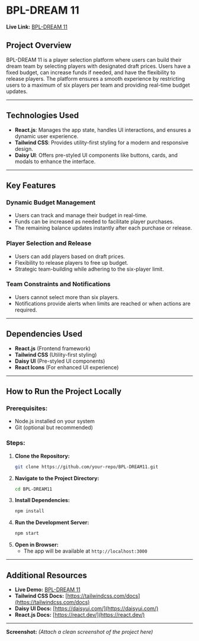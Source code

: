 # BPL-DREAM 11

**Live Link:** [BPL-DREAM 11](https://shishiryh-dream11.surge.sh/)

## Project Overview
BPL-DREAM 11 is a player selection platform where users can build their dream team by selecting players with designated draft prices. Users have a fixed budget, can increase funds if needed, and have the flexibility to release players. The platform ensures a smooth experience by restricting users to a maximum of six players per team and providing real-time budget updates.

---

## Technologies Used
- **React.js**: Manages the app state, handles UI interactions, and ensures a dynamic user experience.
- **Tailwind CSS**: Provides utility-first styling for a modern and responsive design.
- **Daisy UI**: Offers pre-styled UI components like buttons, cards, and modals to enhance the interface.

---

## Key Features
### **Dynamic Budget Management**
- Users can track and manage their budget in real-time.
- Funds can be increased as needed to facilitate player purchases.
- The remaining balance updates instantly after each purchase or release.

### **Player Selection and Release**
- Users can add players based on draft prices.
- Flexibility to release players to free up budget.
- Strategic team-building while adhering to the six-player limit.

### **Team Constraints and Notifications**
- Users cannot select more than six players.
- Notifications provide alerts when limits are reached or when actions are required.

---

## Dependencies Used
- **React.js** (Frontend framework)
- **Tailwind CSS** (Utility-first styling)
- **Daisy UI** (Pre-styled UI components)
- **React Icons** (For enhanced UI experience)

---

## How to Run the Project Locally
### **Prerequisites:**
- Node.js installed on your system
- Git (optional but recommended)

### **Steps:**
1. **Clone the Repository:**
   ```sh
   git clone https://github.com/your-repo/BPL-DREAM11.git
   ```
2. **Navigate to the Project Directory:**
   ```sh
   cd BPL-DREAM11
   ```
3. **Install Dependencies:**
   ```sh
   npm install
   ```
4. **Run the Development Server:**
   ```sh
   npm start
   ```
5. **Open in Browser:**
   - The app will be available at `http://localhost:3000`

---

## Additional Resources
- **Live Demo:** [BPL-DREAM 11](https://shishiryh-dream11.surge.sh/)
- **Tailwind CSS Docs:** [https://tailwindcss.com/docs](https://tailwindcss.com/docs)
- **Daisy UI Docs:** [https://daisyui.com/](https://daisyui.com/)
- **React.js Docs:** [https://react.dev/](https://react.dev/)

---

**Screenshot:** *(Attach a clean screenshot of the project here)*

